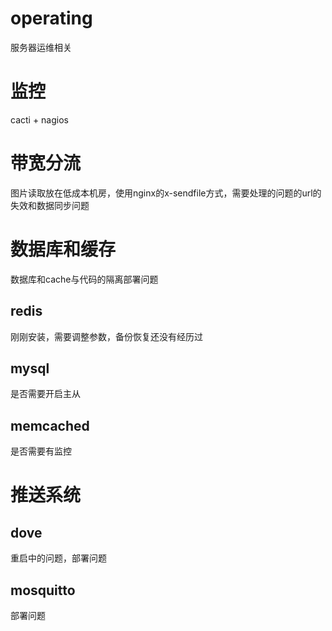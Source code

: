 operating
=========

服务器运维相关
# 监控
cacti + nagios
# 带宽分流
图片读取放在低成本机房，使用nginx的x-sendfile方式，需要处理的问题的url的失效和数据同步问题
# 数据库和缓存
数据库和cache与代码的隔离部署问题
## redis
刚刚安装，需要调整参数，备份恢复还没有经历过
## mysql
是否需要开启主从
## memcached
是否需要有监控
# 推送系统
## dove
重启中的问题，部署问题
## mosquitto
部署问题
